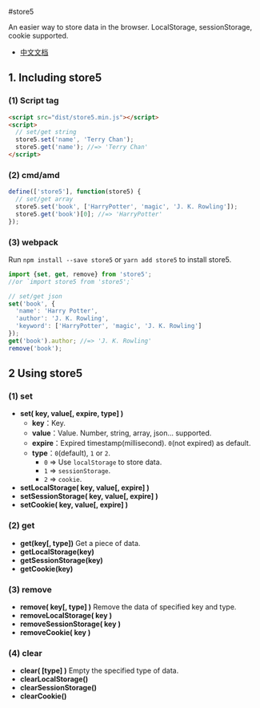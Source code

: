 #store5

An easier way to store data in the browser. LocalStorage, sessionStorage, cookie supported.

* [中文文档](./README_CN.md)

## 1. Including store5
### (1) Script tag
```html
<script src="dist/store5.min.js"></script>
<script>
  // set/get string
  store5.set('name', 'Terry Chan');
  store5.get('name'); //=> 'Terry Chan'
</script>
```
### (2) cmd/amd
```javascript
define(['store5'], function(store5) {
  // set/get array
  store5.set('book', ['HarryPotter', 'magic', 'J. K. Rowling']);
  store5.get('book')[0]; //=> 'HarryPotter'
});
```

### (3) webpack

Run `npm install --save store5` or `yarn add store5` to install store5.

```javascript
import {set, get, remove} from 'store5'; 
//or `import store5 from 'store5';`

// set/get json
set('book', {
  'name': 'Harry Potter',
  'author': 'J. K. Rowling',
  'keyword': ['HarryPotter', 'magic', 'J. K. Rowling']
});
get('book').author; //=> 'J. K. Rowling'
remove('book');
```

## 2 Using store5
### (1) set

* **set( key, value[, expire, type] )**
  * **key**：Key.
  * **value**：Value. Number, string, array, json... supported.
  * **expire**：Expired timestamp(millisecond). `0`(not expired) as default.
  * **type**：`0`(default), `1` or `2`. 
      * `0` => Use `localStorage` to store data.
      * `1` => `sessionStorage`.
      * `2` => `cookie`.
* **setLocalStorage( key, value[, expire] )**
* **setSessionStorage( key, value[, expire] )**
* **setCookie( key, value[, expire] )**

### (2) get

* **get(key[, type])** Get a piece of data.
* **getLocalStorage(key)**
* **getSessionStorage(key)**
* **getCookie(key)**

### (3) remove

* **remove( key[, type] )** Remove the data of specified key and type.
* **removeLocalStorage( key )**
* **removeSessionStorage( key )**
* **removeCookie( key )**

### (4) clear

* **clear( [type] )** Empty the specified type of data.
* **clearLocalStorage()**
* **clearSessionStorage()**
* **clearCookie()**
